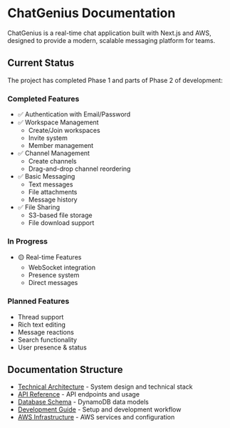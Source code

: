 # ChatGenius Documentation

ChatGenius is a real-time chat application built with Next.js and AWS, designed to provide a modern, scalable messaging platform for teams.

## Current Status

The project has completed Phase 1 and parts of Phase 2 of development:

### Completed Features
- ✅ Authentication with Email/Password
- ✅ Workspace Management
  - Create/Join workspaces
  - Invite system
  - Member management
- ✅ Channel Management
  - Create channels
  - Drag-and-drop channel reordering
- ✅ Basic Messaging
  - Text messages
  - File attachments
  - Message history
- ✅ File Sharing
  - S3-based file storage
  - File download support

### In Progress
- 🟡 Real-time Features
  - WebSocket integration
  - Presence system
  - Direct messages

### Planned Features
- Thread support
- Rich text editing
- Message reactions
- Search functionality
- User presence & status

## Documentation Structure

- [Technical Architecture](./architecture.md) - System design and technical stack
- [API Reference](./api-reference.md) - API endpoints and usage
- [Database Schema](./database-schema.md) - DynamoDB data models
- [Development Guide](./development-guide.md) - Setup and development workflow
- [AWS Infrastructure](./aws-infrastructure.md) - AWS services and configuration 